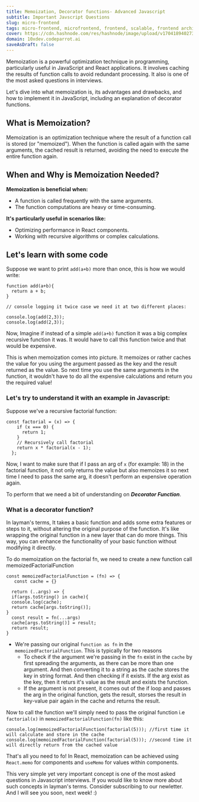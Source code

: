```yaml
---
title: Memoization, Decorator functions- Advanced Javascript 
subtitle: Important Javscript Questions
slug: micro-frontend
tags: micro-frontend, microfrontend, frontend, scalable, frontend architecture, frontend Design
cover: https://cdn.hashnode.com/res/hashnode/image/upload/v1704189402735/Dpnzs_RRe.png?auto=format
domain: 10xdev.codeparrot.ai
saveAsDraft: false
---
```


Memoization is a powerful optimization technique in programming, particularly useful in JavaScript and React applications. It involves caching the results of function calls to avoid redundant processing. It also is one of the most asked questions in interviews. 

Let's dive into what memoization is, its advantages and drawbacks, and how to implement it in JavaScript, including an explanation of decorator functions.

## What is Memoization?

Memoization is an optimization technique where the result of a function call is stored (or "memoized"). When the function is called again with the same arguments, the cached result is returned, avoiding the need to execute the entire function again.

## When and Why is Memoization Needed?

**Memoization is beneficial when:**

- A function is called frequently with the same arguments.
- The function computations are heavy or time-consuming.
  
**It's particularly useful in scenarios like:**

- Optimizing performance in React components.
- Working with recursive algorithms or complex calculations.

## Let's learn with some code

Suppose we want to print `add(a+b)` more than once, this is how we would write:

```
function add(a+b){
  return a + b;
}

// console logging it twice case we need it at two different places:

console.log(add(2,3));
console.log(add(2,3));

```

Now, Imagine if instead of a simple `add(a+b)` function it was a big complex recursive function it was. It would have to call this function twice and that would be expensive.

This is when memoization comes into picture. It memoizes or rather caches the value for you using the argument passed as the key and the result returned as the value. So next time you use the same arguments in the function, it wouldn't have to do all the expensive calculations and return you the required value!

### Let's try to understand it with an example in Javascript:

Suppose we've a recursive factorial function:

```
const factorial = (x) => {
    if (x === 0) {
      return 1;
    }
    // Recursively call factorial
    return x * factorial(x - 1);
  };
```

Now, I want to make sure that if I pass an arg of `x` (for example: 18) in the factorial function, it not only returns the value but also memoizes it so next time I need to pass the same arg, it doesn't perform an expensive operation again.

To perform that we need a bit of understanding on ***Decorator Function***.
### What is a decorator function?

In layman's terms, It takes a basic function and adds some extra features or steps to it, without altering the original purpose of the function. It's like wrapping the original function in a new layer that can do more things. This way, you can enhance the functionality of your basic function without modifying it directly.

To do memoization on the factorial fn, we need to create a new function call memoizedFactorialFunction


```
const memoizedFactorialFunction = (fn) => {
   const cache = {}

  return (..args) => {
  if(args.toString() in cache){
  console.log(cache);
  return cache[args.toString()];
}
  const result = fn(...args)
  cache[args.toString()] = result;
  return result;
}
```

- We're passing our original `function as fn` in the `memoizedFactorialFunction`. This is typically for two reasons
    - To check if the argument we're passing in the `fn` exist in the `cache` by first spreading the arguments, as there can be more than one argument. And then converting it to a string as the cache stores the key in string format. And then checking if it exists. If the arg exist as the key, then it returs it's value as the result and exists the function.
    - If the argument is not present, it comes out of the if loop and passes the arg in the original function, gets the result, storses the result in key-value pair again in the cache and returns the result.

 Now to call the function we'll simply need to pass the original function i.e `factorial(x)` in `memoizedFactorialFunction(fn)` like this:

```
console.log(memoizedFactorialFunction(factorial(5))); //first time it will calculate and store in the cache
console.log(memoizedFactorialFunction(factorial(5))); //second time it will directly return from the cached value

```
That's all you need to fo! In React, memoization can be achieved using `React.memo` for components and `useMemo` for values within components.

This very simple yet very important concept is one of the most asked questions in Javascript interviews. If you would like to know more about such concepts in layman's terms. Consider subscribing to our newletter. And I will see you soon, next week! :)


